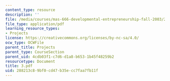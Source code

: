 ```yaml
---
content_type: resource
description: ''
file: /media/courses/mas-666-developmental-entrepreneurship-fall-2003/288213c89bf0cd47b35ecc7faa7fb11f_3.pdf
file_type: application/pdf
learning_resource_types:
- Projects
license: https://creativecommons.org/licenses/by-nc-sa/4.0/
ocw_type: OCWFile
parent_title: Projects
parent_type: CourseSection
parent_uid: 4cdb03f1-c7d6-d1a8-b653-1b45f48259b2
resourcetype: Document
title: 3.pdf
uid: 288213c8-9bf0-cd47-b35e-cc7faa7fb11f
---
```

